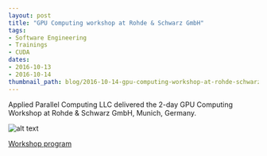 ```yaml
---
layout: post
title: "GPU Computing workshop at Rohde & Schwarz GmbH"
tags:
- Software Engineering
- Trainings
- CUDA
dates:
- 2016-10-13
- 2016-10-14
thumbnail_path: blog/2016-10-14-gpu-computing-workshop-at-rohde-schwarz-gmbh/Rohde_Schwarz_Logo.png
---
```


Applied Parallel Computing LLC delivered the 2-day GPU Computing Workshop at Rohde & Schwarz GmbH, Munich, Germany.

![alt text](\assets\img\blog\2016-10-14-gpu-computing-workshop-at-rohde-schwarz-gmbh\Rohde_Schwarz_Logo.png "Logo Title Text 1")

[Workshop program](\assets\img\blog\2016-10-14-gpu-computing-workshop-at-rohde-schwarz-gmbh\program.pdf)
